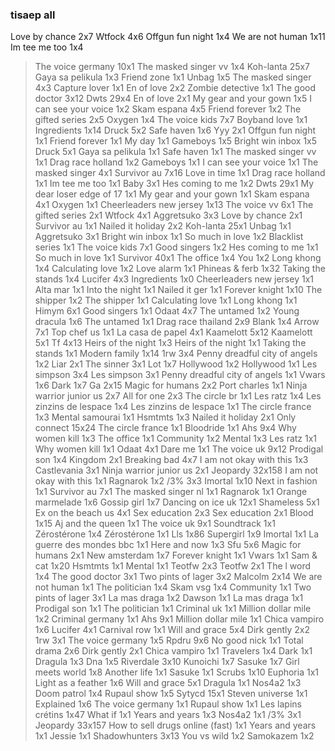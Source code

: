 ### tisaep all

Love by chance 2x7
Wtfock 4x6
Offgun fun night 1x4
We are not human 1x11
Im tee me too 1x4
> The voice germany 10x1
The masked singer vv 1x4
Koh-lanta 25x7
Gaya sa pelikula 1x3
> Friend zone 1x1
Unbag 1x5
The masked singer 4x3
> Capture lover 1x1
En of love 2x2
> Zombie detective 1x1
The good doctor 3x12
Dwts 29x4
> En of love 2x1
My gear and your gown 1x5
I can see your voice 1x2
Skam espana 4x5
Friend forever 1x2
The gifted series 2x5
Oxygen 1x4
The voice kids 7x7
> Boyband love 1x1
Ingredients 1x14
Druck 5x2
Safe haven 1x6
> Yyy 2x1
> Offgun fun night 1x1
> Friend forever 1x1
> My day 1x1
Gameboys 1x5
Bright win inbox 1x5
> Druck 5x1
> Gaya sa pelikula 1x1
> Safe haven 1x1
> The masked singer vv 1x1
Drag race holland 1x2
> Gameboys 1x1
> I can see your voice 1x1
> The masked singer 4x1
Survivor au 7x16
> Love in time 1x1
> Drag race holland 1x1
> Im tee me too 1x1
> Baby 3x1
Hes coming to me 1x2
> Dwts 29x1
> My dear loser edge of 17 1x1
> My gear and your gown 1x1
> Skam espana 4x1
> Oxygen 1x1
Cheerleaders new jersey 1x13
> The voice vv 6x1
> The gifted series 2x1
> Wtfock 4x1
Aggretsuko 3x3
> Love by chance 2x1
> Survivor au 1x1
Nailed it holiday 2x2
> Koh-lanta 25x1
> Unbag 1x1
> Aggretsuko 3x1
> Bright win inbox 1x1
So much in love 1x2
> Blacklist series 1x1
> The voice kids 7x1
Good singers 1x2
> Hes coming to me 1x1
> So much in love 1x1
> Survivor 40x1
The office 1x4
You 1x2
Long khong 1x4
Calculating love 1x2
> Love alarm 1x1
Phineas & ferb 1x32
Taking the stands 1x4
Lucifer 4x3
> Ingredients 1x0
> Cheerleaders new jersey 1x1
> Alta mar 1x1
> Into the night 1x1
> Nailed it ger 1x1
Forever knight 1x10
The shipper 1x2
> The shipper 1x1
> Calculating love 1x1
> Long khong 1x1
> Himym 6x1
> Good singers 1x1
Odaat 4x7
The untamed 1x2
Young dracula 1x6
> The untamed 1x1
Drag race thailand 2x9
Blank 1x4
> Arrow 7x1
> Top chef us 1x1
> La casa de papel 4x1
Kaamelott 5x12
> Kaamelott 5x1
Tf 4x13
Heirs of the night 1x3
> Heirs of the night 1x1
> Taking the stands 1x1
Modern family 1x14
1rw 3x4
Penny dreadful city of angels 1x2
> Liar 2x1
> The sinner 3x1
Lot 1x7
Hollywood 1x2
> Hollywood 1x1
Les simpson 3x4
> Les simpson 3x1
> Penny dreadful city of angels 1x1
Vwars 1x6
Dark 1x7
Ga 2x15
Magic for humans 2x2
> Port charles 1x1
Ninja warrior junior us 2x7
All for one 2x3
> The circle br 1x1
Les ratz 1x4
Les zinzins de lespace 1x4
> Les zinzins de lespace 1x1
The circle france 1x3
> Mental samourai 1x1
Hsmtmts 1x3
> Nailed it holiday 2x1
Only connect 15x24
> The circle france 1x1
> Bloodride 1x1
Ahs 9x4
Why women kill 1x3
> The office 1x1
Community 1x2
Mental 1x3
> Les ratz 1x1
> Why women kill 1x1
> Odaat 4x1
> Dare me 1x1
The voice uk 9x12
Prodigal son 1x4
> Kingdom 2x1
Breaking bad 4x7
I am not okay with this 1x3
> Castlevania 3x1
> Ninja warrior junior us 2x1
Jeopardy 32x158
> I am not okay with this 1x1
Ragnarok 1x2
/3% 3x3
Imortal 1x10
> Next in fashion 1x1
> Survivor au 7x1
> The masked singer nl 1x1
> Ragnarok 1x1
Orange marmelade 1x6
Gossip girl 1x7
> Dancing on ice uk 12x1
> Shameless 5x1
> Ex on the beach us 4x1
Sex education 2x3
> Sex education 2x1
Blood 1x15
> Aj and the queen 1x1
> The voice uk 9x1
> Soundtrack 1x1
Zérostérone 1x4
> Zérostérone 1x1
Lls 1x86
Supergirl 1x9
> Imortal 1x1
> La guerre des mondes bbc 1x1
Here and now 1x3
Sfu 5x6
> Magic for humans 2x1
New amsterdam 1x7
> Forever knight 1x1
> Vwars 1x1
Sam & cat 1x20
> Hsmtmts 1x1
> Mental 1x1
Teotfw 2x3
> Teotfw 2x1
The l word 1x4
> The good doctor 3x1
Two pints of lager 3x2
Malcolm 2x14
> We are not human 1x1
The politician 1x4
Skam vsg 1x4
> Community 1x1
> Two pints of lager 3x1
La mas draga 1x2
> Dawson 1x1
> La mas draga 1x1
> Prodigal son 1x1
> The politician 1x1
> Criminal uk 1x1
Million dollar mile 1x2
> Criminal germany 1x1
> Ahs 9x1
> Million dollar mile 1x1
Chica vampiro 1x6
> Lucifer 4x1
> Carnival row 1x1
Will and grace 5x4
Dirk gently 2x2
> 1rw 3x1
The voice germany 1x5
Rpdru 9x6
> No good nick 1x1
Total drama 2x6
> Dirk gently 2x1
> Chica vampiro 1x1
Travelers 1x4
> Dark 1x1
Dragula 1x3
Dna 1x5
Riverdale 3x10
Kunoichi 1x7
Sasuke 1x7
Girl meets world 1x8
> Another life 1x1
> Sasuke 1x1
Scrubs 1x10
> Euphoria 1x1
Light as a feather 1x6
> Will and grace 5x1
> Dragula 1x1
Nos4a2 1x3
Doom patrol 1x4
Rupaul show 1x5
> Sytycd 15x1
> Steven universe 1x1
Explained 1x6
> The voice germany 1x1
> Rupaul show 1x1
Les lapins crétins 1x47
> What if 1x1
Years and years 1x3
> Nos4a2 1x1
> /3% 3x1
Jeopardy 33x157
> How to sell drugs online (fast) 1x1
> Years and years 1x1
> Jessie 1x1
Shadowhunters 3x13
You vs wild 1x2
Samokazem 1x2